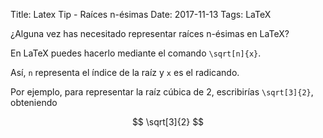 Title: Latex Tip - Raíces n-ésimas
Date: 2017-11-13
Tags: LaTeX

¿Alguna vez has necesitado representar raíces n-ésimas en LaTeX?

En LaTeX puedes hacerlo mediante el comando `\sqrt[n]{x}`. 

Así, `n` representa el índice de la raíz y `x` es el radicando.

Por ejemplo, para representar la raíz cúbica de 2, escribirías `\sqrt[3]{2}`, obteniendo

$$
\sqrt[3]{2}
$$